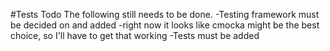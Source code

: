 #Tests Todo
The following still needs to be done.
-Testing framework must be decided on and added
    -right now it looks like cmocka might be the best choice, so I'll have to get that working
-Tests must be added
